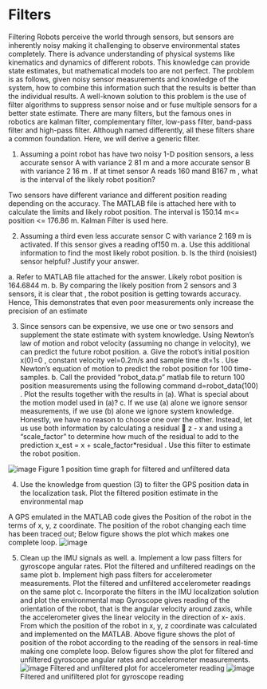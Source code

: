 # Filters
Filtering Robots perceive the world through sensors, but sensors are inherently noisy making it challenging to observe environmental states completely. There is advance understanding of physical systems like kinematics and dynamics of different robots. This knowledge can provide state estimates, but mathematical models too are not perfect. The problem is as follows, given noisy sensor measurements and knowledge of the system, how to combine this information such that the results is better than the individual results. A well-known solution to this problem is the use of filter algorithms to suppress sensor noise and or fuse multiple sensors for a better state estimate. There are many filters, but the famous ones in robotics are kalman filter, complementary filter, low-pass filter, band-pass filter and high-pass filter. Although named differently, all these filters share a common foundation. Here, we will derive a generic filter.
1. Assuming a point robot has have two noisy 1-D position sensors, a less accurate sensor
A with variance 2 81 m and a more accurate sensor B with variance 2 16 m . If at timet
sensor A reads 160 mand B167 m , what is the interval of the likely robot position?

Two sensors have different variance and different position reading depending on the accuracy.
The MATLAB file is attached here with to calculate the limits and likely robot position.
The interval is 150.14 m<= position <= 176.86 m.
Kalman Filter is used here.


2. Assuming a third even less accurate sensor C with variance 2 169 m is activated. If this
sensor gives a reading of150 m.
a. Use this additional information to find the most likely robot position.
b. Is the third (noisiest) sensor helpful? Justify your answer.

a. Refer to MATLAB file attached for the answer.
Likely robot position is 164.6844 m.
b. By comparing the likely position from 2 sensors and 3 sensors, it is clear that , the robot position is getting towards accuracy.
Hence, This demonstrates that even poor measurements only increase the precision of an estimate

3. Since sensors can be expensive, we use one or two sensors and supplement the state
estimate with system knowledge. Using Newton’s law of motion and robot velocity
(assuming no change in velocity), we can predict the future robot position.
a. Give the robot’s initial position x(0)=0 , constant velocity vel=0.2m/s and sample
time dt=1s . Use Newton’s equation of motion to predict the robot position for 100
time-samples.
b. Call the provided “robot_data.p” matlab file to return 100 position measurements
using the following command d=robot_data(100) . Plot the results together with
the results in (a). What is special about the motion model used in (a)?
c. If we use (a) alone we ignore sensor measurements, if we use (b) alone we
ignore system knowledge. Honestly, we have no reason to choose one over the
other. Instead, let us use both information by calculating a residual  z - x and
using a “scale_factor” to determine how much of the residual to add to the
prediction x_est = x + scale_factor*residual . Use this filter to estimate the robot
position.

![image](https://user-images.githubusercontent.com/43060427/130223288-a9548e50-d50b-4b4f-8290-9ef1db4b425c.png)
Figure 1 position time graph for filtered and unfiltered data

4. Use the knowledge from question (3) to filter the GPS position data in the localization
task. Plot the filtered position estimate in the environmental map

A GPS emulated in the MATLAB code gives the Position of the robot in the terms of x, y, z coordinate. The position of the robot changing each time has been traced out; Below figure shows the plot which makes one complete loop.
![image](https://user-images.githubusercontent.com/43060427/130223340-53585108-3080-418b-ab81-dc7214b76548.png)


5. Clean up the IMU signals as well.
a. Implement a low pass filters for gyroscope angular rates. Plot the filtered and
unfiltered readings on the same plot
b. Implement high pass filters for accelerometer measurements. Plot the filtered and
unfiltered accelerometer readings on the same plot
c. Incorporate the filters in the IMU localization solution and plot the environmental
map
Gyroscope gives reading of the orientation of the robot, that is the angular velocity around zaxis,
while the accelerometer gives the linear velocity in the direction of x- axis. From which
the position of the robot in x, y, z coordinate was calculated and implemented on the
MATLAB. Above figure shows the plot of position of the robot according to the reading of
the sensors in real-time making one complete loop.
Below figures show the plot for filtered and unfiltered gyroscope angular rates and
accelerometer measurements.
![image](https://user-images.githubusercontent.com/43060427/130223401-b4b04324-8c27-42c7-993f-60e203f4f8f3.png)
Filtered and unfiltered plot for accelerometer reading
![image](https://user-images.githubusercontent.com/43060427/130223427-fc6d17f4-925d-461c-8f2d-3dd9f5ad63e9.png)
Filtered and unifiltered plot for gyroscope reading
